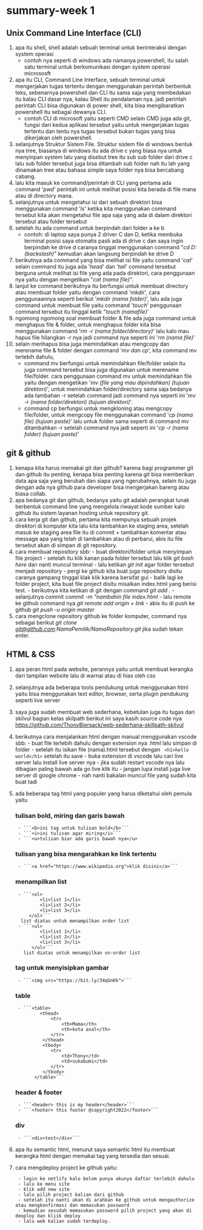 # summary-week 1

## Unix Command Line Interface (CLI)

1. apa itu shell, shell adalah sebuah terminal untuk berinteraksi dengan system operasi
    - contoh nya seperti di windows ada namanya powershell, itu salah satu terminal untuk berkomunikasi dengan system operasi micrososft
2. apa itu CLI, Command Line Interface, sebuah terminal untuk mengerjakan tugas tertentu dengan menggunakan perintah berbentuk teks, sebenarnya powershell dan CLI itu sama saja yang membedakan itu kalau CLI dasar nya, kalau Shell itu pendalaman nya. jadi perintah perintah CLI bisa digunakan di power shell, kita bisa mengibaratkan powershell itu sebagai dewanya CLI.
    - contoh CLI di microsoft yaitu seperti CMD selain CMD juga ada git, fungsi dari kedua aplikasi tersebut yaitu untuk mengerjakan tugas tertentu dan tentu nya tugas tersebut bukan tugas yang bisa dikerjakan oleh powershell. 
3. selanjutnya Struktur Sistem File. Struktur sistem file di windows bentuk nya tree, biasanya di windows itu ada drive c yang biasa nya untuk menyinpan system lalu yang disebut tree itu sub sub folder dari drive c lalu sub folder tersebut juga bisa ditambah sub folder nah itu lah yang dinamakan tree atau bahasa simple saya folder nya bisa bercabang cabang.
4. lalu kita masuk ke command/perintah di CLI yang pertama ada command '*pwd*' perintah ini untuk melihat posisi kita berada di file mana atau di directory mana.
5. selanjutnya untuk mengetahui isi dari sebuah direktori bisa menggunakan command '*ls*' ketika kita menggunakan command tersebut kita akan mengetahui file apa saja yang ada di dalam direktori tersebut atau folder tersebut
6. setelah itu ada command untuk berpindah dari folder a ke b 
    - contoh: di laptop saya punya 2 driver C dan D, ketika membuka terminal posisi saya otomatis pasti ada di drive c dan saya ingin berpindah ke drive d caranya tinggal menggunakan command "*cd D:(backslash)*" kemudian akan langsung berpindah ke drive D
7. berikutnya ada command yang bisa melihat isi file yaitu command '*cat*' selain command itu juga ada '*head*' dan '*tail*' command tersebut berguna untuk melihat isi file yang ada pada direktori, cara penggunaan nya yaitu dengan mengetikan "*cat (nama file)*".
8. lanjut ke command berikutnya itu berfungsi untuk membuat directory atau membuat folder yaitu dengan command '*mkdir*', cara penggunaannya seperti berikut '*mkdir (nama folder)*', lalu ada juga command untuk membuat file yaitu command '*touch*' penggunaan command tersebut itu tinggal ketik "*touch (namafile)*'
9. ngomong ngomong soal membuat folder & file ada juga command untuk menghapus file & folder, untuk menghapus folder kita bisa menggunakan command '*rm -r (nama folder/directory)*' lalu kalo mau hapus file hilangkan -r nya jadi command nya seperti ini '*rm (nama file)*'
10. selain menhapus bisa juga memindahkan atau mengcopy dan merename file & folder dengan command '*mv dan cp*', kita command mv terlebih dahulu, 
    - command mv berfungsi untuk memindahkan file/folder selain itu juga command tersebut bisa juga digunakan untuk merename file/folder. cara penggunaan command mv untuk memindahkan file yaitu dengan mengetikan '*mv (file yang mau dipindahkan) (tujuan direktori)*', untuk memindahkan folder/directory sama saja bedanya ada tambahan -r setelah command jadi command nya seperti ini '*mv -r (nama folder/direktori) (tujuan direktori)*'.
    - command cp berfungsi untuk mengkloning atau mengcopy file/folder, untuk mengcopy file menggunakan command '*cp (nama file) (tujuan paste)*' lalu untuk folder sama seperti di command mv ditambahkan -r setelah command nya jadi seperti ini '*cp -r (nama folder) (tujuan paste)*'
## git & github

1. kenapa kita harus memakai git dan github? karena bagi programmer git dan github itu penting, kenapa bisa penting karena git bisa memberikan data apa saja yang berubah dan siapa yang ngerubahnya, selain itu juga dengan ada nya github para developer bisa mengerjakan bareng atau biasa collab.
2. apa bedanya git dan github, bedanya yaitu git adalah perangkat lunak berbentuk command line yang mengelola riwayat kode sumber kalo github itu sistem layanan hosting untuk repository git.
3. cara kerja git dan github, pertama kita mempunya sebuah projek direktori di komputer kita lalu kita tambahkan ke staging area, setelah masuk ke staging area file itu di commit + tambahkan komentar atau message apa yang telah di tambahkan atau di perbarui, abis itu file tersebut akan di simpan di git repository.
4. cara membuat repository sbb:
        - buat direktori/folder untuk menyimpan file project
        - setelah itu klik kanan pada folder tersebut lalu klik *git bash here* dan nanti muncul terminal
        - lalu ketikan *git init* agar folder tersebut menjadi repository
        - pergi ke github kita buat juga repository disitu caranya gampang tinggal klak klik karena bersifat gui
        - balik lagi ke folder project, kita buat file project disitu misalkan index.html yang berisi test. 
        - berikutnya kita ketikan di git dengan command *git add .*
        - selanjutnya commit *commit -m "nambahin file index.html*
        - lalu remote ke github command nya *git remote add origin + link*
        - abis itu di push ke github *git push -u origin master*
5. cara mengclone repository github ke folder komputer, command nya sebagai berikut *git clone git@github.com:NamaPemilik/NamaRepository.git* jika sudah tekan enter.

## HTML & CSS
1. apa peran html pada website, perannya yaitu untuk membuat kerangka dari tampilan website lalu di warnai atau di hias oleh css
2. selanjutnya ada beberapa tools pendukung untuk menggunakan html yaitu bisa menggunakan text editor, browser, serta plugin pendukung seperti live server
3. saya juga sudah membuat web sederhana, kebetulan juga itu tugas dari skilvul bagian kelas skilpath berikut ini saya kasih source code nya https://github.com/ThonyBiersack/web-sederhana-skillpath-skilvul
4. berikutnya cara menjalankan html dengan manual menggunakan vscode sbb:
        - buat file terlebih dahulu dengan extension nya .html lalu simpan di folder
        - setelah itu isikan file (nama).html tersebut dengan ``` <h1>hello world</h1>``` setelah itu save
        - buka extension di vscode lalu cari live server lalu install live server nya
        - jika sudah restart vscode nya lalu dibagian paling bawah ada go live klik itu
        - jangan lupa install juga live server di google chrome
        - nah nanti bakalan muncul file yang sudah kita buat tadi
5. ada beberapa tag html yang populer yang harus diketahui oleh pemula yaitu
    ### tulisan bold, miring dan garis bawah
        - ```<b>ini tag untuk tulisan bold</b>```
        - ```<i>ini tulisan agar miring</i>```
        - ```<u>tulisan biar ada garis bawah nya</u>
    ### tulisan yang bisa mengarahkan ke link tertentu
        - ```<a href="https://www.wikipedia.org">klik disini</a>```
    ### menampilkan list
        - ```<ol>
                <li>list 1</li>
                <li>list 2</li>
                <li>list 3</li>
            </ol>```
         list diatas untuk menampilkan order list
        - ```<ul>
                <li>list 1</li>
                <li>list 2</li>
                <li>list 3</li>
             </ul>```
          list diatas untuk menampilkan un-order list
    ### tag untuk menyisipkan gambar
        - ```<img src="https://bit.ly/34qGnKk">```
    ### table
        - ```<table>
                <thead>
                    <tr>
                        <th>Mama</th>
                        <th>kota asal</th>
                    </tr>
                 </thead>
                 <tbody>
                    <tr>
                        <td>Thony</td>
                        <td>sukabumi</td>
                    </tr>
                 </tbody>
              </table>```
    ### header & footer
        - ```<header> this is my header</header>```
        - ```<footer> this footer @copyright2022</footer>```
    ### div
        - ```<div>test</div>```
6. apa itu semantic html, menurut saya semantic html itu membuat kerangka html dengan memakai tag yang tersedia dan sesuai.
7. cara mengdeploy project ke github yaitu:

        - login ke netlify kalo belom punya akunya daftar terlebih dahulu
        - lalu ke menu site
        - klik add new site
        - lalu pilih project kalian dari github
        - setelah itu nanti akan di arahkan ke github untuk mengauthorize atau mengkonfirmasi dan memasukan password
        - kemudian sesudah memasukan password pilih project yang akan di deoploy dan kliik deploy
        - lalu web kalian sudah terdeploy.
